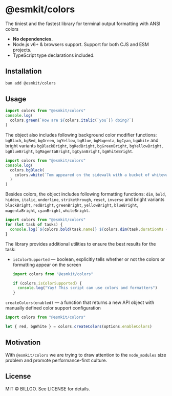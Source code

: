 # @esmkit/colors

The tiniest and the fastest library for terminal output formatting with ANSI colors

- **No dependencies.**
- Node.js v6+ & browsers support. Support for both CJS and ESM projects.
- TypeScript type declarations included.

## Installation

```bash
bun add @esmkit/colors
```

## Usage

```ts
import colors from "@esmkit/colors"
console.log(
  colors.green(`How are ${colors.italic(`you`)} doing?`)
)
```

The object also includes following background color modifier functions: `bgBlack`, `bgRed`, `bgGreen`, `bgYellow`, `bgBlue`, `bgMagenta`, `bgCyan`, `bgWhite` and bright variants `bgBlackBright`, `bgRedBright`, `bgGreenBright`, `bgYellowBright`, `bgBlueBright`, `bgMagentaBright`, `bgCyanBright`, `bgWhiteBright`.

```ts
import colors from "@esmkit/colors"
console.log(
  colors.bgBlack(
    colors.white(`Tom appeared on the sidewalk with a bucket of whitewash and a long-handled brush.`)
  )
)
```

Besides colors, the object includes following formatting functions: `dim`, `bold`, `hidden`, `italic`, `underline`, `strikethrough`, `reset`, `inverse` and bright variants `blackBright`, `redBright`, `greenBright`, `yellowBright`, `blueBright`, `magentaBright`, `cyanBright`, `whiteBright`.

```ts
import colors from "@esmkit/colors"
for (let task of tasks) {
  console.log(`${colors.bold(task.name)} ${colors.dim(task.durationMs + "ms")}`)
}
```

The library provides additional utilities to ensure the best results for the task:

- `isColorSupported` — boolean, explicitly tells whether or not the colors or formatting appear on the screen

  ```javascript
  import colors from "@esmkit/colors"

  if (colors.isColorSupported) {
    console.log("Yay! This script can use colors and formatters")
  }
  ```

`createColors(enabled)` — a function that returns a new API object with manually defined color support configuration

```javascript
import colors from "@esmkit/colors"

let { red, bgWhite } = colors.createColors(options.enableColors)
```

## Motivation

With `@esmkit/colors` we are trying to draw attention to the `node_modules` size
problem and promote performance-first culture.

## License

MIT © BILLGO. See LICENSE for details.
